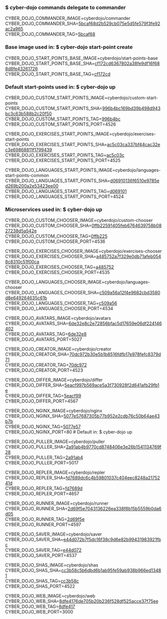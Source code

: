 ### $ cyber-dojo commands delegate to commander

CYBER_DOJO_COMMANDER_IMAGE=cyberdojo/commander  
CYBER_DOJO_COMMANDER_SHA=[5bcaf68d2b529cb075e5d5fe579f3fe92ac2a965](https://github.com/cyber-dojo/commander/commit/5bcaf68d2b529cb075e5d5fe579f3fe92ac2a965)  
CYBER_DOJO_COMMANDER_TAG=[5bcaf68](https://hub.docker.com/layers/cyberdojo/commander/5bcaf68/images/sha256-9a63725dd71f5f88960841d019a6a744a6f72924c1ffbda5de6c088c16270ac1)  

### Base image used in: $ cyber-dojo start-point create

CYBER_DOJO_START_POINTS_BASE_IMAGE=cyberdojo/start-points-base  
CYBER_DOJO_START_POINTS_BASE_SHA=[cf172cd6367802a38fe9df16f688d8fe43261726](https://github.com/cyber-dojo/start-points-base/commit/cf172cd6367802a38fe9df16f688d8fe43261726)  
CYBER_DOJO_START_POINTS_BASE_TAG=[cf172cd](https://hub.docker.com/layers/cyberdojo/start-points-base/cf172cd/images/sha256-4d5e26de87fbfdb6ee3869050d5d61b81e6c1db069aa0ebecb9a344bebfe8cd8)  

### Default start-points used in: $ cyber-dojo up

CYBER_DOJO_CUSTOM_START_POINTS_IMAGE=cyberdojo/custom-start-points  
CYBER_DOJO_CUSTOM_START_POINTS_SHA=[996b4bc169bd39b498d943bc3c63b588b2c20f50](https://github.com/cyber-dojo/custom-start-points/commit/996b4bc169bd39b498d943bc3c63b588b2c20f50)  
CYBER_DOJO_CUSTOM_START_POINTS_TAG=[996b4bc](https://hub.docker.com/layers/cyberdojo/custom-start-points/996b4bc/images/sha256-f9c97d244f5ec4ad5c2269da17e5c08e4c49e0aecfa1045f870202a306516f9c)  
CYBER_DOJO_CUSTOM_START_POINTS_PORT=4526

CYBER_DOJO_EXERCISES_START_POINTS_IMAGE=cyberdojo/exercises-start-points  
CYBER_DOJO_EXERCISES_START_POINTS_SHA=[ac5c03ca337bf44cac32ec3e69868811f1799439](https://github.com/cyber-dojo/exercises-start-points/commit/ac5c03ca337bf44cac32ec3e69868811f1799439)  
CYBER_DOJO_EXERCISES_START_POINTS_TAG=[ac5c03c](https://hub.docker.com/layers/cyberdojo/exercises-start-points/ac5c03c/images/sha256-2808e06b918a40b1f5a70939d9dceda76844586082ac517fc82c534990eb0c55)  
CYBER_DOJO_EXERCISES_START_POINTS_PORT=4525

CYBER_DOJO_LANGUAGES_START_POINTS_IMAGE=cyberdojo/languages-start-points-common  
CYBER_DOJO_LANGUAGES_START_POINTS_SHA=[d06910136f6510e9785ed269b200a2e53423ee00](https://github.com/cyber-dojo/languages-start-points/commit/d06910136f6510e9785ed269b200a2e53423ee00)  
CYBER_DOJO_LANGUAGES_START_POINTS_TAG=[d069101](https://hub.docker.com/layers/cyberdojo/languages-start-points-common/d069101/images/sha256-83083c6c9bb3cdc7e00b2f6708c4430f63b9e54fcfbe316e3606dcfcf701add7)  
CYBER_DOJO_LANGUAGES_START_POINTS_PORT=4524

### Microservices used in: $ cyber-dojo up

CYBER_DOJO_CUSTOM_CHOOSER_IMAGE=cyberdojo/custom-chooser  
CYBER_DOJO_CUSTOM_CHOOSER_SHA=[0ffb22591405feb6764639758b0827238d5a542e](https://github.com/cyber-dojo/custom-chooser/commit/0ffb22591405feb6764639758b0827238d5a542e)  
CYBER_DOJO_CUSTOM_CHOOSER_TAG=[0ffb225](https://hub.docker.com/layers/cyberdojo/custom-chooser/0ffb225/images/sha256-a5840871fe4c0ea825e75cb1f6b523389b9128a0a3042c7dc8c7e9db6986251b)  
CYBER_DOJO_CUSTOM_CHOOSER_PORT=4536

CYBER_DOJO_EXERCISES_CHOOSER_IMAGE=cyberdojo/exercises-chooser  
CYBER_DOJO_EXERCISES_CHOOSER_SHA=[a485752a7f329e0db71afeb0548c8310c51f00ca](https://github.com/cyber-dojo/exercises-chooser/commit/a485752a7f329e0db71afeb0548c8310c51f00ca)  
CYBER_DOJO_EXERCISES_CHOOSER_TAG=[a485752](https://hub.docker.com/layers/cyberdojo/exercises-chooser/a485752/images/sha256-af1a22abc1a33e2199948ef4f9e6dbcb3a19dcf132b7c5ffd801a5d114d9251f)  
CYBER_DOJO_EXERCISES_CHOOSER_PORT=4535

CYBER_DOJO_LANGUAGES_CHOOSER_IMAGE=cyberdojo/languages-chooser  
CYBER_DOJO_LANGUAGES_CHOOSER_SHA=[c509a56a12f4e9682cbd3580d8e649264635c61b](https://github.com/cyber-dojo/languages-chooser/commit/c509a56a12f4e9682cbd3580d8e649264635c61b)  
CYBER_DOJO_LANGUAGES_CHOOSER_TAG=[c509a56](https://hub.docker.com/layers/cyberdojo/languages-chooser/c509a56/images/sha256-bde4ccb769b6b107808ca0ab8320f02d30e30588c920f5c0cbe8f55584a3c484)  
CYBER_DOJO_LANGUAGES_CHOOSER_PORT=4534

CYBER_DOJO_AVATARS_IMAGE=cyberdojo/avatars  
CYBER_DOJO_AVATARS_SHA=[6de32e8c2e72856bfac5d17659e06df224146402](https://github.com/cyber-dojo/avatars/commit/6de32e8c2e72856bfac5d17659e06df224146402)  
CYBER_DOJO_AVATARS_TAG=[6de32e8](https://hub.docker.com/layers/cyberdojo/avatars/6de32e8/images/sha256-90faf594f86f88b9b069c8ffee9ecef1bcab8308650b271ba0dde3205fa07ac2)  
CYBER_DOJO_AVATARS_PORT=5027

CYBER_DOJO_CREATOR_IMAGE=cyberdojo/creator  
CYBER_DOJO_CREATOR_SHA=[70dc972b30e5b1b8516fdfb17e978fefc8379d71](https://github.com/cyber-dojo/creator/commit/70dc972b30e5b1b8516fdfb17e978fefc8379d71)  
CYBER_DOJO_CREATOR_TAG=[70dc972](https://hub.docker.com/layers/cyberdojo/creator/70dc972/images/sha256-52b7d71b8d8d7ed695d0f8e0292ec1ca7ba37bca1f699acdd6611e7751fb298f)  
CYBER_DOJO_CREATOR_PORT=4523

CYBER_DOJO_DIFFER_IMAGE=cyberdojo/differ  
CYBER_DOJO_DIFFER_SHA=[5eacf997b569ace5a3f730928f2d641afb29fb1e](https://github.com/cyber-dojo/differ/commit/5eacf997b569ace5a3f730928f2d641afb29fb1e)  
CYBER_DOJO_DIFFER_TAG=[5eacf99](https://hub.docker.com/layers/cyberdojo/differ/5eacf99/images/sha256-c4a3f19426b0408548d17458080d8222f8b72d6a6a2be915091a92c167863413)  
CYBER_DOJO_DIFFER_PORT=4567

CYBER_DOJO_NGINX_IMAGE=cyberdojo/nginx  
CYBER_DOJO_NGINX_SHA=[5077e57687305b77b952e2cdb76c50b64ae43b7b](https://github.com/cyber-dojo/nginx/commit/5077e57687305b77b952e2cdb76c50b64ae43b7b)  
CYBER_DOJO_NGINX_TAG=[5077e57](https://hub.docker.com/layers/cyberdojo/nginx/5077e57/images/sha256-ab21b20d6c976e07c875ff937bd62a5f5e06247593787613802690e5191923c0)  
CYBER_DOJO_NGINX_PORT=80 # Default in: $ cyber-dojo up

CYBER_DOJO_PULLER_IMAGE=cyberdojo/puller  
CYBER_DOJO_PULLER_SHA=[2a91ab4b9770cd8748406e3e26b1541134769f28](https://github.com/cyber-dojo/puller/commit/2a91ab4b9770cd8748406e3e26b1541134769f28)  
CYBER_DOJO_PULLER_TAG=[2a91ab4](https://hub.docker.com/layers/cyberdojo/puller/2a91ab4/images/sha256-d998d59408f16bb0b2c66728efbe529d8bbb75aaf5149b44668ee7c056a4403d)  
CYBER_DOJO_PULLER_PORT=5017

CYBER_DOJO_REPLER_IMAGE=cyberdojo/repler  
CYBER_DOJO_REPLER_SHA=[fd7689dc6c4b59801037c404eec8248a2175241d](https://github.com/cyber-dojo/repler/commit/fd7689dc6c4b59801037c404eec8248a2175241d)  
CYBER_DOJO_REPLER_TAG=[fd7689d](https://hub.docker.com/layers/cyberdojo/repler/fd7689d/images/sha256-ea8796e11d616b625a9c000d2df134824bf0a47a7de65d84929387b13fb47185)  
CYBER_DOJO_REPLER_PORT=4657

CYBER_DOJO_RUNNER_IMAGE=cyberdojo/runner  
CYBER_DOJO_RUNNER_SHA=[2d69f5e7043136226ea338f8b15b5559b0da6d05](https://github.com/cyber-dojo/runner/commit/2d69f5e7043136226ea338f8b15b5559b0da6d05)  
CYBER_DOJO_RUNNER_TAG=[2d69f5e](https://hub.docker.com/layers/cyberdojo/runner/2d69f5e/images/sha256-3cd4ef49e231d2ea7e0df9a1a7594675214a2970e2c4e3cb0318e51772036b6c)  
CYBER_DOJO_RUNNER_PORT=4597

CYBER_DOJO_SAVER_IMAGE=cyberdojo/saver  
CYBER_DOJO_SAVER_SHA=[e44d072b7f5dc16f38c9d6e82b99431983921fbc](https://github.com/cyber-dojo/saver/commit/e44d072b7f5dc16f38c9d6e82b99431983921fbc)  
CYBER_DOJO_SAVER_TAG=[e44d072](https://hub.docker.com/layers/cyberdojo/saver/e44d072/images/sha256-c3d5f332c476168a11f8b30b601d5b3610937f1d228b3f0c9fcbfbc80ba459a2)  
CYBER_DOJO_SAVER_PORT=4537

CYBER_DOJO_SHAS_IMAGE=cyberdojo/shas  
CYBER_DOJO_SHAS_SHA=[cc3b58c5b6dbd6b1ab95fe59ab938b966ed13481](https://github.com/cyber-dojo/shas/commit/cc3b58c5b6dbd6b1ab95fe59ab938b966ed13481)  
CYBER_DOJO_SHAS_TAG=[cc3b58c](https://hub.docker.com/layers/cyberdojo/shas/cc3b58c/images/sha256-09afe64bd9be04bb7beb95474f7b63204f75eb76f1e71dceec43ccf8069e6b1f)  
CYBER_DOJO_SHAS_PORT=4522

CYBER_DOJO_WEB_IMAGE=cyberdojo/web  
CYBER_DOJO_WEB_SHA=[8dfe4176de705b20b236f528df525acce37f75ee](https://github.com/cyber-dojo/web/commit/8dfe4176de705b20b236f528df525acce37f75ee)  
CYBER_DOJO_WEB_TAG=[8dfe417](https://hub.docker.com/layers/cyberdojo/web/8dfe417/images/sha256-065a4939cec6703734285e71625e04e08819c708e78d5c00d0cc8afbb5ee267d)  
CYBER_DOJO_WEB_PORT=3000

